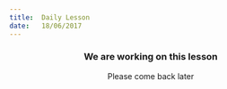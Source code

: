 ```yaml
---
title:  Daily Lesson
date:   18/06/2017
---
```


### <center>We are working on this lesson</center>
<center>Please come back later</center>
